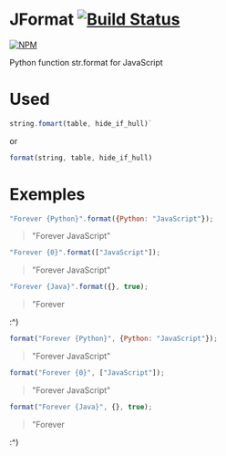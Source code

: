 # JFormat [![Build Status](https://travis-ci.org/TiagoDanin/JFormat.svg?branch=master)](https://travis-ci.org/TiagoDanin/JFormat)

[![NPM](https://nodei.co/npm/jformat.png?downloads=true&downloadRank=true&stars=true)](https://nodei.co/npm/jformat/)

Python function str.format for JavaScript


# Used

```javascript
string.fomart(table, hide_if_hull)`
```

or

```javascript
format(string, table, hide_if_hull)
````

# Exemples
```javascript
"Forever {Python}".format({Python: "JavaScript"});
```
> "Forever JavaScript"

```javascript
"Forever {0}".format(["JavaScript"]);
```
> "Forever JavaScript"

```javascript
"Forever {Java}".format({}, true);
```
> "Forever 

:^)

```javascript
format("Forever {Python}", {Python: "JavaScript"});
```
> "Forever JavaScript"

```javascript
format("Forever {0}", ["JavaScript"]);
```
> "Forever JavaScript"

```javascript
format("Forever {Java}", {}, true);
```
> "Forever 

:^)
